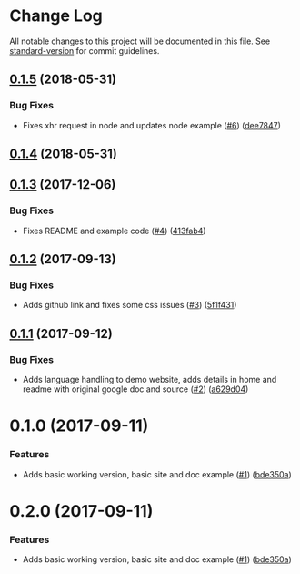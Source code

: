 # Change Log

All notable changes to this project will be documented in this file. See [standard-version](https://github.com/conventional-changelog/standard-version) for commit guidelines.

<a name="0.1.5"></a>
## [0.1.5](https://github.com/techcoop/json-google-docs/compare/v0.1.4...v0.1.5) (2018-05-31)


### Bug Fixes

* Fixes xhr request in node and updates node example ([#6](https://github.com/techcoop/json-google-docs/issues/6)) ([dee7847](https://github.com/techcoop/json-google-docs/commit/dee7847))



<a name="0.1.4"></a>
## [0.1.4](https://github.com/techcoop/json-google-docs/compare/v0.1.3...v0.1.4) (2018-05-31)



<a name="0.1.3"></a>
## [0.1.3](https://github.com/techcoop/json-google-docs/compare/v0.1.2...v0.1.3) (2017-12-06)


### Bug Fixes

* Fixes README and example code ([#4](https://github.com/techcoop/json-google-docs/issues/4)) ([413fab4](https://github.com/techcoop/json-google-docs/commit/413fab4))



<a name="0.1.2"></a>
## [0.1.2](https://github.com/techcoop/json-google-docs/compare/v0.1.1...v0.1.2) (2017-09-13)


### Bug Fixes

* Adds github link and fixes some css issues ([#3](https://github.com/techcoop/json-google-docs/issues/3)) ([5f1f431](https://github.com/techcoop/json-google-docs/commit/5f1f431))



<a name="0.1.1"></a>
## [0.1.1](https://github.com/techcoop/json-google-docs/compare/v0.1.0...v0.1.1) (2017-09-12)


### Bug Fixes

* Adds language handling to demo website, adds details in home and readme with original google doc and source ([#2](https://github.com/techcoop/json-google-docs/issues/2)) ([a629d04](https://github.com/techcoop/json-google-docs/commit/a629d04))



<a name="0.1.0"></a>
# 0.1.0 (2017-09-11)


### Features

* Adds basic working version, basic site and doc example ([#1](https://github.com/techcoop/json-google-docs/issues/1)) ([bde350a](https://github.com/techcoop/json-google-docs/commit/bde350a))



<a name="0.2.0"></a>
# 0.2.0 (2017-09-11)


### Features

* Adds basic working version, basic site and doc example ([#1](https://github.com/techcoop/json-google-docs/issues/1)) ([bde350a](https://github.com/techcoop/json-google-docs/commit/bde350a))

